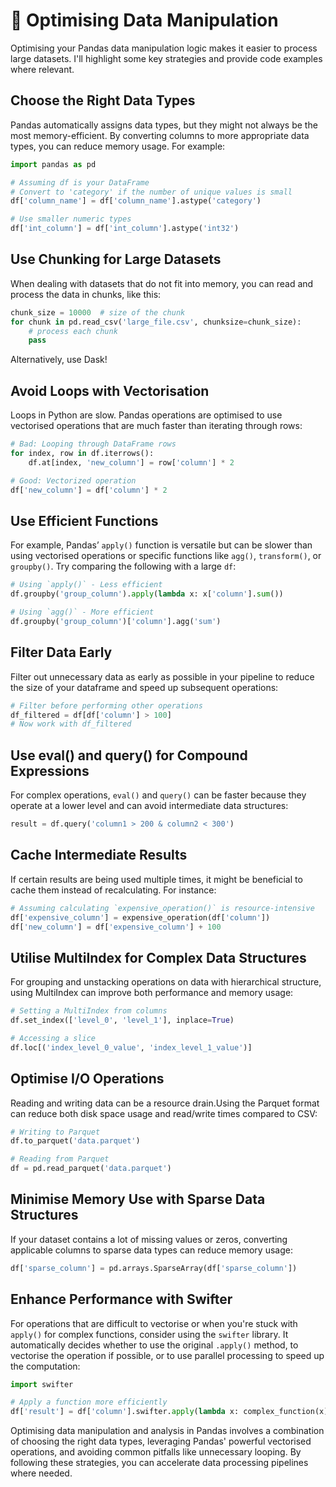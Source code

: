 # 🐼 Optimising Data Manipulation

Optimising your Pandas data manipulation logic makes it easier to process large datasets. I'll highlight some key strategies and provide code examples where relevant.

## Choose the Right Data Types

Pandas automatically assigns data types, but they might not always be the most memory-efficient. By converting columns to more appropriate data types, you can reduce memory usage. For example:

```python
import pandas as pd

# Assuming df is your DataFrame
# Convert to 'category' if the number of unique values is small
df['column_name'] = df['column_name'].astype('category')

# Use smaller numeric types
df['int_column'] = df['int_column'].astype('int32')
```

## Use Chunking for Large Datasets

When dealing with datasets that do not fit into memory, you can read and process the data in chunks, like this:

```python
chunk_size = 10000  # size of the chunk
for chunk in pd.read_csv('large_file.csv', chunksize=chunk_size):
    # process each chunk
    pass
```

Alternatively, use Dask!

## Avoid Loops with Vectorisation

Loops in Python are slow. Pandas operations are optimised to use vectorised operations that are much faster than iterating through rows:

```python
# Bad: Looping through DataFrame rows
for index, row in df.iterrows():
    df.at[index, 'new_column'] = row['column'] * 2

# Good: Vectorized operation
df['new_column'] = df['column'] * 2
```

## Use Efficient Functions

For example, Pandas’ `apply()` function is versatile but can be slower than using vectorised operations or specific functions like `agg()`, `transform()`, or `groupby()`. Try comparing the following with a large `df`:

```python
# Using `apply()` - Less efficient
df.groupby('group_column').apply(lambda x: x['column'].sum())

# Using `agg()` - More efficient
df.groupby('group_column')['column'].agg('sum')
```

## Filter Data Early

Filter out unnecessary data as early as possible in your pipeline to reduce the size of your dataframe and speed up subsequent operations:

```python
# Filter before performing other operations
df_filtered = df[df['column'] > 100]
# Now work with df_filtered
```

## Use eval() and query() for Compound Expressions

For complex operations, `eval()` and `query()` can be faster because they operate at a lower level and can avoid intermediate data structures:

```python
result = df.query('column1 > 200 & column2 < 300')
```

## Cache Intermediate Results

If certain results are being used multiple times, it might be beneficial to cache them instead of recalculating. For instance:

```python
# Assuming calculating `expensive_operation()` is resource-intensive
df['expensive_column'] = expensive_operation(df['column'])
df['new_column'] = df['expensive_column'] + 100
```

## Utilise MultiIndex for Complex Data Structures

For grouping and unstacking operations on data with hierarchical structure, using MultiIndex can improve both performance and memory usage:

```python
# Setting a MultiIndex from columns
df.set_index(['level_0', 'level_1'], inplace=True)

# Accessing a slice
df.loc[('index_level_0_value', 'index_level_1_value')]
```

## Optimise I/O Operations

Reading and writing data can be a resource drain.Using the Parquet format can reduce both disk space usage and read/write times compared to CSV:

```python
# Writing to Parquet
df.to_parquet('data.parquet')

# Reading from Parquet
df = pd.read_parquet('data.parquet')
```

## Minimise Memory Use with Sparse Data Structures

If your dataset contains a lot of missing values or zeros, converting applicable columns to sparse data types can reduce memory usage:

```python
df['sparse_column'] = pd.arrays.SparseArray(df['sparse_column'])
```

## Enhance Performance with Swifter

For operations that are difficult to vectorise or when you're stuck with `apply()` for complex functions, consider using the `swifter` library. It automatically decides whether to use the original `.apply()` method, to vectorise the operation if possible, or to use parallel processing to speed up the computation:

```python
import swifter

# Apply a function more efficiently
df['result'] = df['column'].swifter.apply(lambda x: complex_function(x))
```

Optimising data manipulation and analysis in Pandas involves a combination of choosing the right data types, leveraging Pandas' powerful vectorised operations, and avoiding common pitfalls like unnecessary looping. By following these strategies, you can accelerate data processing pipelines where needed.






